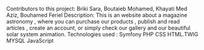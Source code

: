 ﻿Contributors to this project: Briki Sara, Boutaieb Mohamed, Khayati Med Aziz, Bouhamed Feriel
Description: This is an website about a magazine astronomy , where you can purchase our products , publish and read articles , create an account, or simply check our gallery and our beautiful solar system animation.
Technologies used :  Symfony
                     PHP
                     CSS
                     HTML.TWIG
                     MYSQL
                     JavaScript
